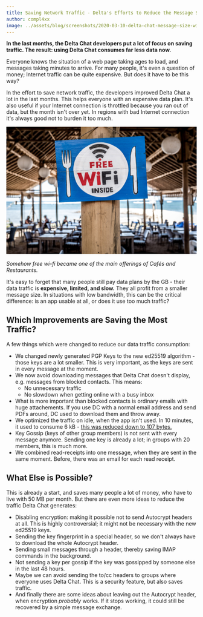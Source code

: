 ```yaml
---
title: Saving Network Traffic - Delta's Efforts to Reduce the Message Size
author: compl4xx
image: ../assets/blog/screenshots/2020-03-10-delta-chat-message-size-wifi-charger.jpg
---
```


**In the last months, the Delta Chat developers put a lot of focus on saving
traffic. The result: using Delta Chat consumes far less data now.**

Everyone knows the situation of a web page taking ages to load, and messages
taking minutes to arrive. For many people, it's even a question of money;
Internet traffic can be quite expensive. But does it have to be this way?

In the effort to save network traffic, the developers improved Delta Chat a lot
in the last months. This helps everyone with an expensive data plan. It's
also useful if your Internet connection is throttled because you ran out of
data, but the month isn't over yet. In regions with bad Internet connection
it's always good not to burden it too much.

![A "free wifi inside" sign at a restaurant.](../assets/blog/screenshots/2020-03-10-delta-chat-message-size-wifi-charger.jpg)

*Somehow free wi-fi became one of the main offerings of Cafés and Restaurants.*

It's easy to forget that many people still pay data plans by the GB - their
data traffic is **expensive, limited, and slow.** They all profit from a
smaller message size. In situations with low bandwidth, this can be the
critical difference: is an app usable at all, or does it use too much traffic?

## Which Improvements are Saving the Most Traffic?

A few things which were changed to reduce our data traffic consumption:

- We changed newly generated PGP Keys to the new ed25519 algorithm - those keys
  are a lot smaller. This is very important, as the keys are sent in every
  message at the moment.
- We now avoid downloading messages that Delta Chat doesn't display, e.g.
  messages from blocked contacts. This means:
  - No unnecessary traffic
  - No slowdown when getting online with a busy inbox
- What is more important than blocked contacts is ordinary emails with huge
  attachements. If you use DC with a normal email address and send PDFs around,
  DC used to download them and throw away.
- We optimized the traffic on idle, when the app isn't used. In 10 minutes, it
  used to consume 6 kB - [this was reduced down to 107 bytes.](https://github.com/deltachat/deltachat-core-rust/issues/506)
- Key Gossip (keys of other group members) is not sent with every message
  anymore. Sending one key is already a lot; in groups with 20 members, this is
  much more.
- We combined read-receipts into one message, when they are sent in the same
  moment. Before, there was an email for each read receipt.

## What Else is Possible?

This is already a start, and saves many people a lot of money, who have to live
with 50 MB per month. But there are even more ideas to reduce the traffic
Delta Chat generates:

- Disabling encryption: making it possible not to send Autocrypt headers at
  all. This is highly controversial; it might not be necessary with the new
  ed25519 keys.
- Sending the key fingerprint in a special header, so we don't always have to
  download the whole Autocrypt header.
- Sending small messages through a header, thereby saving IMAP commands in the
  background.
- Not sending a key per gossip if the key was gossipped by someone else in the
  last 48 hours.
- Maybe we can avoid sending the to/cc headers to groups where everyone uses
  Delta Chat. This is a security feature, but also saves traffic.
- And finally there are some ideas about leaving out the Autocrypt header,
  when encryption *probably* works. If it stops working, it could still be
  recovered by a simple message exchange.
